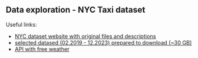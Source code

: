 ## Data exploration - NYC Taxi dataset ##

Useful links:
- [NYC dataset website with original files and descriptions](https://www.nyc.gov/site/tlc/about/tlc-trip-record-data.page)
- [selected datased (02.2019 - 12.2023) prepared to download (~30 GB)](https://gofile.me/7fXZH/Zu94a9RN6)
- [API with free weather](https://open-meteo.com/en/docs/historical-weather-api#latitude=40.7143&longitude=-74.006&start_date=2019-02-01&end_date=2023-12-31&hourly=temperature_2m,relative_humidity_2m,dew_point_2m,apparent_temperature,precipitation,rain,snowfall,snow_depth,surface_pressure,cloud_cover,wind_speed_10m,is_day&daily=&timezone=America%2FNew_York)
